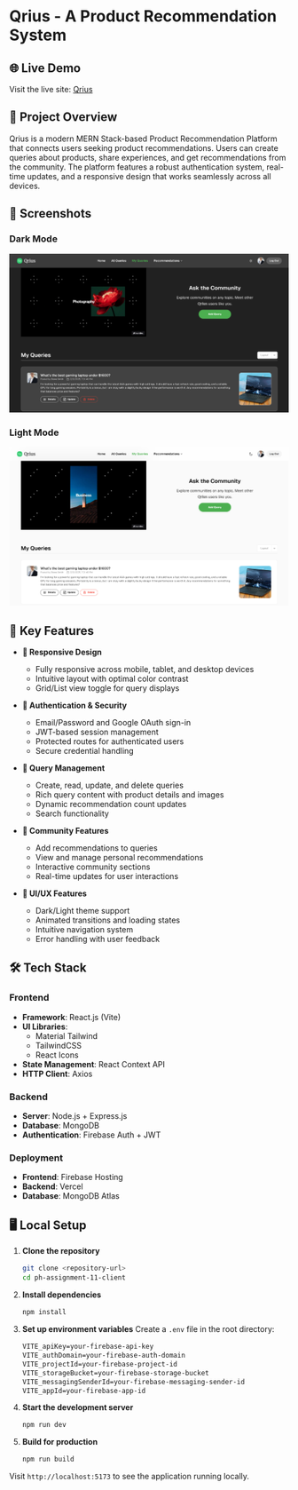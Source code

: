 # Qrius - A Product Recommendation System

## 🌐 Live Demo

Visit the live site: [Qrius](https://ph-assignment-11-94a71.web.app/)

## 🚀 Project Overview

Qrius is a modern MERN Stack-based Product Recommendation Platform that connects users seeking product recommendations. Users can create queries about products, share experiences, and get recommendations from the community. The platform features a robust authentication system, real-time updates, and a responsive design that works seamlessly across all devices.

## 📸 Screenshots

### Dark Mode

![Dark Mode Home Page](./public/readme-images/home-dark.png)

### Light Mode

![Light Mode Home Page](./public/readme-images/home-light.png)

## 🎯 Key Features

- **📱 Responsive Design**

  - Fully responsive across mobile, tablet, and desktop devices
  - Intuitive layout with optimal color contrast
  - Grid/List view toggle for query displays

- **🔐 Authentication & Security**

  - Email/Password and Google OAuth sign-in
  - JWT-based session management
  - Protected routes for authenticated users
  - Secure credential handling

- **💬 Query Management**

  - Create, read, update, and delete queries
  - Rich query content with product details and images
  - Dynamic recommendation count updates
  - Search functionality

- **👥 Community Features**

  - Add recommendations to queries
  - View and manage personal recommendations
  - Interactive community sections
  - Real-time updates for user interactions

- **🎨 UI/UX Features**
  - Dark/Light theme support
  - Animated transitions and loading states
  - Intuitive navigation system
  - Error handling with user feedback

## 🛠 Tech Stack

### Frontend

- **Framework**: React.js (Vite)
- **UI Libraries**:
  - Material Tailwind
  - TailwindCSS
  - React Icons
- **State Management**: React Context API
- **HTTP Client**: Axios

### Backend

- **Server**: Node.js + Express.js
- **Database**: MongoDB
- **Authentication**: Firebase Auth + JWT

### Deployment

- **Frontend**: Firebase Hosting
- **Backend**: Vercel
- **Database**: MongoDB Atlas

## 🖥️ Local Setup

1. **Clone the repository**

   ```bash
   git clone <repository-url>
   cd ph-assignment-11-client
   ```

2. **Install dependencies**

   ```bash
   npm install
   ```

3. **Set up environment variables**
   Create a `.env` file in the root directory:

   ```env
   VITE_apiKey=your-firebase-api-key
   VITE_authDomain=your-firebase-auth-domain
   VITE_projectId=your-firebase-project-id
   VITE_storageBucket=your-firebase-storage-bucket
   VITE_messagingSenderId=your-firebase-messaging-sender-id
   VITE_appId=your-firebase-app-id
   ```

4. **Start the development server**

   ```bash
   npm run dev
   ```

5. **Build for production**
   ```bash
   npm run build
   ```

Visit `http://localhost:5173` to see the application running locally.
